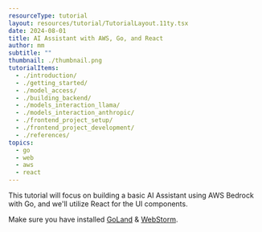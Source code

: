 ```yaml
---
resourceType: tutorial
layout: resources/tutorial/TutorialLayout.11ty.tsx
date: 2024-08-01
title: AI Assistant with AWS, Go, and React
author: mm
subtitle: ""
thumbnail: ./thumbnail.png
tutorialItems:
  - ./introduction/
  - ./getting_started/
  - ./model_access/
  - ./building_backend/
  - ./models_interaction_llama/
  - ./models_interaction_anthropic/
  - ./frontend_project_setup/
  - ./frontend_project_development/
  - ./references/
topics:
  - go
  - web
  - aws
  - react
---
```


This tutorial will focus on building a basic AI Assistant using AWS Bedrock with Go, and we'll utilize React for the UI components.

Make sure you have installed [GoLand](https://www.jetbrains.com/go/) & [WebStorm](https://www.jetbrains.com/webstorm/).
